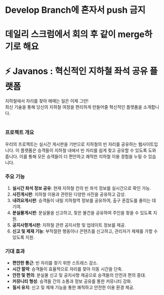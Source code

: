 # Develop Branch에 혼자서 push 금지 
# 데일리 스크럼에서 회의 후 같이 merge하기로 해요 

# ⚡ Javanos : 혁신적인 지하철 좌석 공유 플랫폼

지하철에서 자리를 찾아 헤매는 일은 이제 그만! <br>
최신 기술을 통해 당신의 지하철 여정을 편리하게 만들어줄 혁신적인 플랫폼을 소개합니다. <br><br>

### 프로젝트 개요
우리의 프로젝트는 실시간 게시판을 기반으로 지하철의 빈 자리를 공유하는 웹사이트입니다. 이 플랫폼은 승객들이 지하철 내에서 빈 자리를 쉽게 찾고 공유할 수 있도록 도와줍니다. 이를 통해 모든 승객들이 더 편안하고 쾌적한 지하철 이용 경험을 누릴 수 있습니다.

### 주요 기능

1. **실시간 좌석 정보 공유**: 현재 지하철 칸의 빈 좌석 정보를 실시간으로 확인 가능.
2. **사진게시판**: 지하철 이용과 관련된 다양한 사진을 공유하고 감상.
3. **내려요게시판**: 승객들이 내릴 지하철역 정보를 공유하여, 출구 혼잡도를 줄이는 데 기여.
4. **분실물게시판**: 분실물을 신고하고, 찾은 물건을 공유하여 주인을 찾을 수 있도록 지원.
5. **공지사항게시판**: 지하철 관련 공지사항 및 업데이트 정보를 제공.
6. **신고 및 제재 기능**: 부적절한 행동이나 콘텐츠를 신고하고, 관리자가 제재를 가할 수 있도록 지원.

### 기대 효과

- **편안한 통근**: 빈 자리를 찾기 위한 스트레스 감소.
- **시간 절약**: 승객들이 효율적으로 자리를 찾아 이동 시간을 단축.
- **안전 및 편의**: 분실물 신고 및 공지사항 제공으로 승객들의 안전과 편의 증대.
- **커뮤니티 형성**: 승객들 간의 소통과 정보 공유를 통한 커뮤니티 강화.
- **질서 유지**: 신고 및 제재 기능을 통한 쾌적하고 안전한 이용 환경 제공.
